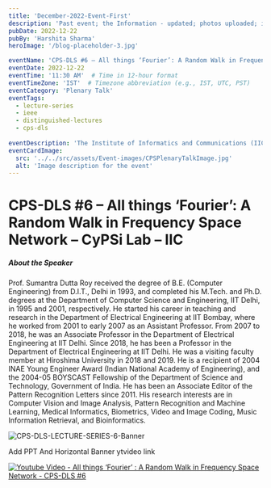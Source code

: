 ```yaml
---
title: 'December-2022-Event-First'
description: 'Past event; the Information - updated; photos uploaded; in the blog.'
pubDate: 2022-12-22
pubBy: 'Harshita Sharma'
heroImage: '/blog-placeholder-3.jpg'

eventName: 'CPS-DLS #6 – All things ‘Fourier’: A Random Walk in Frequency Space Network'
eventDate: 2022-12-22 
eventTime: '11:30 AM'  # Time in 12-hour format
eventTimeZone: 'IST'  # Timezone abbreviation (e.g., IST, UTC, PST)
eventCategory: 'Plenary Talk'
eventTags: 
  - lecture-series
  - ieee
  - distinguished-lectures
  - cps-dls
  
eventDescription: 'The Institute of Informatics and Communications (IIC), University of Delhi, jointly with the IEEE Signal Processing Society-Delhi chapter, has started a Cyber-Physical Systems Distinguished Lecture Series (CPS – DLS) beginning March 2022. IEEE Delhi chapter and IIC have been very active in organizing webinars with the help of international experts of diverse disciplines'
eventCardImage:
  src: '../../src/assets/Event-images/CPSPlenaryTalkImage.jpg'
  alt: 'Image description for the event'
---
```

# CPS-DLS #6 – All things ‘Fourier’: A Random Walk in Frequency Space Network – CyPSi Lab – IIC
##### About the Speaker

Prof. Sumantra Dutta Roy received the degree of B.E. (Computer Engineering) from D.I.T., Delhi in 1993, and completed his M.Tech. and Ph.D. degrees at the Department of Computer Science and Engineering, IIT Delhi, in 1995 and 2001, respectively. He started his career in teaching and research in the Department of Electrical Engineering at IIT Bombay, where he worked from 2001 to early 2007 as an Assistant Professor. From 2007 to 2018, he was an Associate Professor in the Department of Electrical Engineering at IIT Delhi. Since 2018, he has been a Professor in the Department of Electrical Engineering at IIT Delhi. He was a visiting faculty member at Hiroshima University in 2018 and 2019. He is a recipient of 2004 INAE Young Engineer Award (Indian National Academy of Engineering), and the 2004-05 BOYSCAST Fellowship of the Department of Science and Technology, Government of India. He has been an Associate Editor of the Pattern Recognition Letters since 2011. His research interests are in Computer Vision and Image Analysis, Pattern Recognition and Machine Learning, Medical Informatics, Biometrics, Video and Image Coding, Music Information Retrieval, and Bioinformatics.

![CPS-DLS-LECTURE-SERIES-6-Banner](C:\astro-CPS\cps-lab\src\assets\blog_images\CPS-DLS-LECTURE-SERIES-6-1.jpg "CPS-DLS-LECTURE-SERIES-6-1")

Add PPT 
And Horizontal Banner
ytvideo link


[![Youtube Video - All things ‘Fourier’ : A Random Walk in Frequency Space Network - CPS-DLS #6](https://img.youtube.com/vi/VIDEO_ID/0.jpg)](https://www.youtube.com/watch?v=ERqmh2KpQ-Y)


